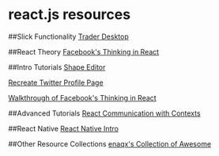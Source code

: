 # react.js resources

##Slick Functionality
[Trader Desktop](http://coenraets.org/blog/2015/03/real-time-trader-desktop-with-react-node-js-and-socket-io/)


##React Theory
[Facebook's Thinking in React](http://facebook.github.io/react/docs/thinking-in-react.html)


##Intro Tutorials
[Shape Editor](http://code.tutsplus.com/tutorials/intro-to-the-react-framework--net-35660)

[Recreate Twitter Profile Page](http://tylermcginnis.com/reactjs-tutorial-a-comprehensive-guide-to-building-apps-with-react/)

[Walkthrough of Facebook's Thinking in React](http://tagtree.tv/thinking-in-react)

##Advanced Tutorials
[React Communication with Contexts](https://blog.jscrambler.com/react-js-communication-between-components-with-contexts/)

##React Native
[React Native Intro](http://www.raywenderlich.com/99473/introducing-react-native-building-apps-javascript)

##Other Resource Collections
[enaqx's Collection of Awesome](https://github.com/enaqx/awesome-react)

